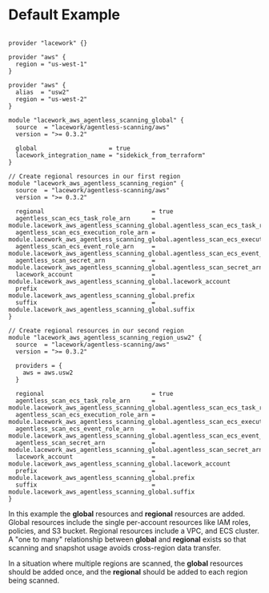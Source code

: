 # Default Example

```hcl

provider "lacework" {}

provider "aws" {
  region = "us-west-1"
}

provider "aws" {
  alias  = "usw2"
  region = "us-west-2"
}

module "lacework_aws_agentless_scanning_global" {
  source  = "lacework/agentless-scanning/aws"
  version = ">= 0.3.2"

  global                    = true
  lacework_integration_name = "sidekick_from_terraform"
}

// Create regional resources in our first region
module "lacework_aws_agentless_scanning_region" {
  source  = "lacework/agentless-scanning/aws"
  version = ">= 0.3.2"

  regional                              = true
  agentless_scan_ecs_task_role_arn      = module.lacework_aws_agentless_scanning_global.agentless_scan_ecs_task_role_arn
  agentless_scan_ecs_execution_role_arn = module.lacework_aws_agentless_scanning_global.agentless_scan_ecs_execution_role_arn
  agentless_scan_ecs_event_role_arn     = module.lacework_aws_agentless_scanning_global.agentless_scan_ecs_event_role_arn
  agentless_scan_secret_arn             = module.lacework_aws_agentless_scanning_global.agentless_scan_secret_arn
  lacework_account                      = module.lacework_aws_agentless_scanning_global.lacework_account
  prefix                                = module.lacework_aws_agentless_scanning_global.prefix
  suffix                                = module.lacework_aws_agentless_scanning_global.suffix
}

// Create regional resources in our second region
module "lacework_aws_agentless_scanning_region_usw2" {
  source  = "lacework/agentless-scanning/aws"
  version = ">= 0.3.2"

  providers = {
    aws = aws.usw2
  }

  regional                              = true
  agentless_scan_ecs_task_role_arn      = module.lacework_aws_agentless_scanning_global.agentless_scan_ecs_task_role_arn
  agentless_scan_ecs_execution_role_arn = module.lacework_aws_agentless_scanning_global.agentless_scan_ecs_execution_role_arn
  agentless_scan_ecs_event_role_arn     = module.lacework_aws_agentless_scanning_global.agentless_scan_ecs_event_role_arn
  agentless_scan_secret_arn             = module.lacework_aws_agentless_scanning_global.agentless_scan_secret_arn
  lacework_account                      = module.lacework_aws_agentless_scanning_global.lacework_account
  prefix                                = module.lacework_aws_agentless_scanning_global.prefix
  suffix                                = module.lacework_aws_agentless_scanning_global.suffix
}
```

In this example the **global** resources and **regional** resources are added.
Global resources include the single per-account resources like IAM roles,
policies, and S3 bucket. Regional resources include a VPC, and ECS cluster.
A "one to many" relationship between **global** and **regional** exists so that
scanning and snapshot usage avoids cross-region data transfer.

In a situation where multiple regions are scanned, the **global** resources should
be added once, and the **regional** should be added to each region being scanned.
